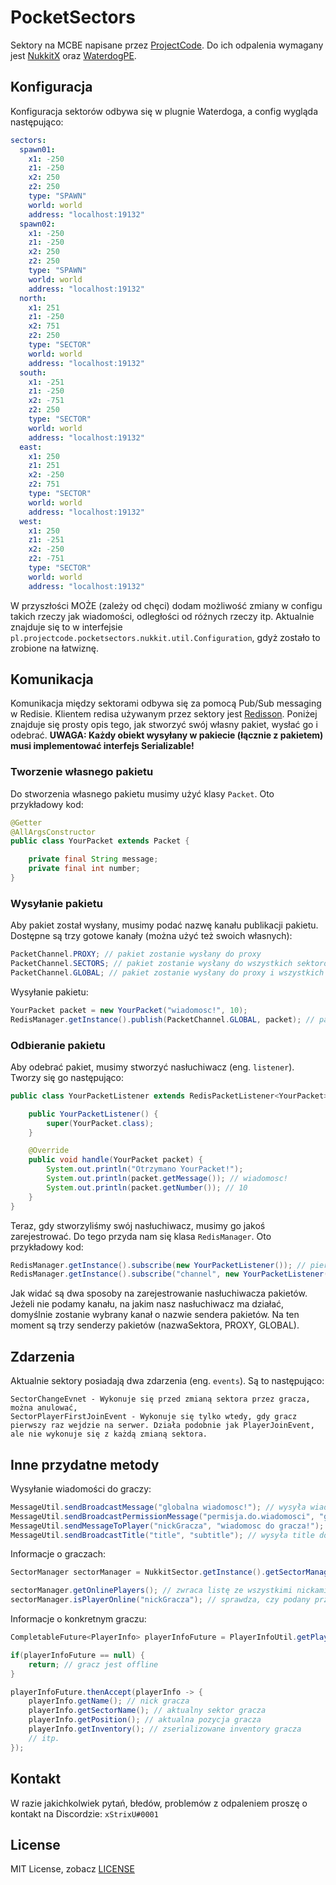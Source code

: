 # PocketSectors
Sektory na MCBE napisane przez [ProjectCode](https://projectcode.pl). Do ich odpalenia wymagany jest [NukkitX](https://github.com/CloudburstMC/Nukkit) oraz [WaterdogPE](https://github.com/WaterdogPE/WaterdogPE).

## Konfiguracja
Konfiguracja sektorów odbywa się w plugnie Waterdoga, a config wygląda następująco:
```yaml
sectors:
  spawn01:
    x1: -250
    z1: -250
    x2: 250
    z2: 250
    type: "SPAWN"
    world: world
    address: "localhost:19132"
  spawn02:
    x1: -250
    z1: -250
    x2: 250
    z2: 250
    type: "SPAWN"
    world: world
    address: "localhost:19132"
  north:
    x1: 251
    z1: -250
    x2: 751
    z2: 250
    type: "SECTOR"
    world: world
    address: "localhost:19132"
  south:
    x1: -251
    z1: -250
    x2: -751
    z2: 250
    type: "SECTOR"
    world: world
    address: "localhost:19132"
  east:
    x1: 250
    z1: 251
    x2: -250
    z2: 751
    type: "SECTOR"
    world: world
    address: "localhost:19132"
  west:
    x1: 250
    z1: -251
    x2: -250
    z2: -751
    type: "SECTOR"
    world: world
    address: "localhost:19132"
```
W przyszłości MOŻE (zależy od chęci) dodam możliwość zmiany w configu takich rzeczy jak wiadomości, odległości od róźnych rzeczy itp. Aktualnie znajduje się to w interfejsie ```pl.projectcode.pocketsectors.nukkit.util.Configuration```, gdyż zostało to zrobione na łatwiznę.

## Komunikacja
Komunikacja między sektorami odbywa się za pomocą Pub/Sub messaging w Redisie. Klientem redisa używanym przez sektory jest [Redisson](https://github.com/redisson/redisson). Poniżej znajduje się prosty opis tego, jak stworzyć swój własny pakiet, wysłać go i odebrać.
**UWAGA: Każdy obiekt wysyłany w pakiecie (łącznie z pakietem) musi implementować interfejs Serializable!**
### Tworzenie własnego pakietu
Do stworzenia własnego pakietu musimy użyć klasy ```Packet```. Oto przykładowy kod:
```java
@Getter
@AllArgsConstructor
public class YourPacket extends Packet {

    private final String message;
    private final int number;
}
```
### Wysyłanie pakietu
Aby pakiet został wysłany, musimy podać nazwę kanału publikacji pakietu. Dostępne są trzy gotowe kanały (można użyć też swoich własnych):
```java
PacketChannel.PROXY; // pakiet zostanie wysłany do proxy
PacketChannel.SECTORS; // pakiet zostanie wysłany do wszystkich sektorów
PacketChannel.GLOBAL; // pakiet zostanie wysłany do proxy i wszystkich sektorów
```

Wysyłanie pakietu:
```java
YourPacket packet = new YourPacket("wiadomosc!", 10);
RedisManager.getInstance().publish(PacketChannel.GLOBAL, packet); // pakiet YourPacket zostanie wysłany do proxy i wszystkich sektorów
```
### Odbieranie pakietu
Aby odebrać pakiet, musimy stworzyć nasłuchiwacz (eng. ```listener```). Tworzy się go następująco:
```java
public class YourPacketListener extends RedisPacketListener<YourPacket> {

    public YourPacketListener() {
        super(YourPacket.class);
    }

    @Override
    public void handle(YourPacket packet) {
        System.out.println("Otrzymano YourPacket!");
        System.out.println(packet.getMessage()); // wiadomosc!
        System.out.println(packet.getNumber()); // 10
    }
}
```
Teraz, gdy stworzyliśmy swój nasłuchiwacz, musimy go jakoś zarejestrować. Do tego przyda nam się klasa ```RedisManager```. Oto przykładowy kod:
```java
RedisManager.getInstance().subscribe(new YourPacketListener()); // pierwszy sposób
RedisManager.getInstance().subscribe("channel", new YourPacketListener()); // drugi sposób
```
Jak widać są dwa sposoby na zarejestrowanie nasłuchiwacza pakietów. Jeżeli nie podamy kanału, na jakim nasz nasłuchiwacz ma działać, domyślnie zostanie wybrany kanał o nazwie sendera pakietów. Na ten moment są trzy senderzy pakietów (nazwaSektora, PROXY, GLOBAL).

## Zdarzenia
Aktualnie sektory posiadają dwa zdarzenia (eng. ```events```). Są to następująco:
```
SectorChangeEvnet - Wykonuje się przed zmianą sektora przez gracza, można anulować,
SectorPlayerFirstJoinEvent - Wykonuje się tylko wtedy, gdy gracz pierwszy raz wejdzie na serwer. Działa podobnie jak PlayerJoinEvent, ale nie wykonuje się z każdą zmianą sektora.
```

## Inne przydatne metody
Wysyłanie wiadomości do graczy:
```java
MessageUtil.sendBroadcastMessage("globalna wiadomosc!"); // wysyła wiadomość do wszystkich graczy
MessageUtil.sendBroadcastPermissionMessage("permisja.do.wiadomosci", "globalna wiadomosc z permisja!"); // wysyła wiadomość do wszystkich graczy, którzy posiadają podaną przez nas permisję
MessageUtil.sendMessageToPlayer("nickGracza", "wiadomosc do gracza!"); // wysyła wiadomość do określonego przez nas gracza
MessageUtil.sendBroadcastTitle("title", "subtitle"); // wysyła title do wszystkich graczy
```
Informacje o graczach:
```java
SectorManager sectorManager = NukkitSector.getInstance().getSectorManager();

sectorManager.getOnlinePlayers(); // zwraca listę ze wszystkimi nickami graczy online
sectorManager.isPlayerOnline("nickGracza"); // sprawdza, czy podany przez nas gracz jest online
```
Informacje o konkretnym graczu:
```java
CompletableFuture<PlayerInfo> playerInfoFuture = PlayerInfoUtil.getPlayerInfo("nickGracza"); // zwraca NULL jeżeli gracz jest offline

if(playerInfoFuture == null) {
    return; // gracz jest offline
}

playerInfoFuture.thenAccept(playerInfo -> {
    playerInfo.getName(); // nick gracza
    playerInfo.getSectorName(); // aktualny sektor gracza
    playerInfo.getPosition(); // aktualna pozycja gracza
    playerInfo.getInventory(); // zserializowane inventory gracza
    // itp.
});
```
## Kontakt
W razie jakichkolwiek pytań, błedów, problemów z odpaleniem proszę o kontakt na Discordzie: ```xStrixU#0001```
## License
MIT License, zobacz [LICENSE](LICENSE)
